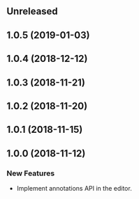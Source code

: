 <!-- Learn how to maintain this file at https://github.com/WordPress/gutenberg/tree/master/packages#maintaining-changelogs. -->

## Unreleased

## 1.0.5 (2019-01-03)

## 1.0.4 (2018-12-12)

## 1.0.3 (2018-11-21)

## 1.0.2 (2018-11-20)

## 1.0.1 (2018-11-15)

## 1.0.0 (2018-11-12)

### New Features

- Implement annotations API in the editor.

